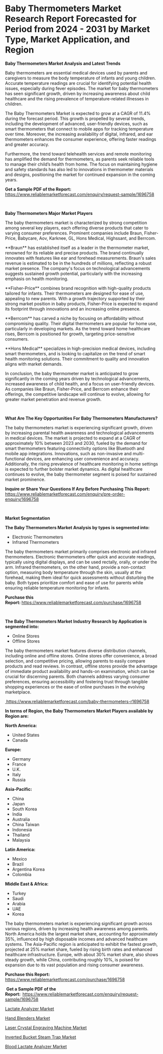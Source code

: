 <p><h1>Baby Thermometers Market Research Report Forecasted for Period from 2024 -  2031 by Market Type, Market Application, and Region</h1></p><p><strong>Baby Thermometers Market Analysis and Latest Trends</strong></p>
<p><p>Baby thermometers are essential medical devices used by parents and caregivers to measure the body temperature of infants and young children. Accurate temperature readings are crucial for identifying potential health issues, especially during fever episodes. The market for baby thermometers has seen significant growth, driven by increasing awareness about child healthcare and the rising prevalence of temperature-related illnesses in children.</p><p>The Baby Thermometers Market is expected to grow at a CAGR of 11.4% during the forecast period. This growth is propelled by several trends, including the development of advanced, user-friendly devices, such as smart thermometers that connect to mobile apps for tracking temperature over time. Moreover, the increasing availability of digital, infrared, and ear thermometers enhances the consumer experience, offering faster readings and greater accuracy. </p><p>Furthermore, the trend toward telehealth services and remote monitoring has amplified the demand for thermometers, as parents seek reliable tools to manage their child’s health from home. The focus on maintaining hygiene and safety standards has also led to innovations in thermometer materials and designs, positioning the market for continued expansion in the coming years.</p></p>
<p><strong>Get a Sample PDF of the Report:&nbsp;</strong> <a href="https://www.reliablemarketforecast.com/enquiry/request-sample/1696758?utm_campaign=1159&utm_medium=2&utm_source=Github&utm_content=ia&utm_term=20102024&utm_id=baby-thermometers">https://www.reliablemarketforecast.com/enquiry/request-sample/1696758</a></p>
<p>&nbsp;</p>
<p><strong>Baby Thermometers Major Market Players</strong></p>
<p><p>The baby thermometers market is characterized by strong competition among several key players, each offering diverse products that cater to varying consumer preferences. Prominent companies include Braun, Fisher-Price, Babycare, Aov, Karknee, GL, Hons Medical, Highssant, and Berrcom.</p><p>**Braun** has established itself as a leader in the thermometer market, renowned for its reliable and precise products. The brand continually innovates with features like ear and forehead measurements. Braun's sales revenue is estimated to be in the hundreds of millions, reflecting a robust market presence. The company's focus on technological advancements suggests sustained growth potential, particularly with the increasing emphasis on health monitoring.</p><p>**Fisher-Price** combines brand recognition with high-quality products tailored for infants. Their thermometers are designed for ease of use, appealing to new parents. With a growth trajectory supported by their strong market position in baby products, Fisher-Price is expected to expand its footprint through innovations and an increasing online presence.</p><p>**Berrcom** has carved a niche by focusing on affordability without compromising quality. Their digital thermometers are popular for home use, particularly in developing markets. As the trend toward home healthcare rises, Berrcom is positioned for growth, targeting price-sensitive consumers.</p><p>**Hons Medical** specializes in high-precision medical devices, including smart thermometers, and is looking to capitalize on the trend of smart health monitoring solutions. Their commitment to quality and innovation aligns with market demands.</p><p>In conclusion, the baby thermometer market is anticipated to grow significantly in the coming years driven by technological advancements, increased awareness of child health, and a focus on user-friendly devices. As companies like Braun, Fisher-Price, and Berrcom enhance their offerings, the competitive landscape will continue to evolve, allowing for greater market penetration and revenue growth.</p></p>
<p>&nbsp;</p>
<p><strong>What Are The Key Opportunities For Baby Thermometers Manufacturers?</strong></p>
<p><p>The baby thermometers market is experiencing significant growth, driven by increasing parental health awareness and technological advancements in medical devices. The market is projected to expand at a CAGR of approximately 10% between 2023 and 2030, fueled by the demand for smart thermometers featuring connectivity options like Bluetooth and mobile app integrations. Innovations, such as non-invasive and multi-functional devices, are enhancing user convenience and accuracy. Additionally, the rising prevalence of healthcare monitoring in home settings is expected to further bolster market dynamics. As digital healthcare continues to evolve, the baby thermometer segment is poised for sustained market prominence.</p></p>
<p><strong>Inquire or Share Your Questions If Any Before Purchasing This Report:</strong> <a href="https://www.reliablemarketforecast.com/enquiry/pre-order-enquiry/1696758?utm_campaign=1159&utm_medium=2&utm_source=Github&utm_content=ia&utm_term=20102024&utm_id=baby-thermometers">https://www.reliablemarketforecast.com/enquiry/pre-order-enquiry/1696758</a></p>
<p>&nbsp;</p>
<p><strong>Market Segmentation</strong></p>
<p><strong>The Baby Thermometers Market Analysis by types is segmented into:</strong></p>
<p><ul><li>Electronic Thermometers</li><li>Infrared Thermometers</li></ul></p>
<p><p>The baby thermometers market primarily comprises electronic and infrared thermometers. Electronic thermometers offer quick and accurate readings, typically using digital displays, and can be used rectally, orally, or under the arm. Infrared thermometers, on the other hand, provide a non-contact option, measuring body temperature through the skin, usually at the forehead, making them ideal for quick assessments without disturbing the baby. Both types prioritize comfort and ease of use for parents while ensuring reliable temperature monitoring for infants.</p></p>
<p><strong>Purchase this Report:&nbsp;</strong><a href="https://www.reliablemarketforecast.com/purchase/1696758?utm_campaign=1159&utm_medium=2&utm_source=Github&utm_content=ia&utm_term=20102024&utm_id=baby-thermometers">https://www.reliablemarketforecast.com/purchase/1696758</a></p>
<p>&nbsp;</p>
<p><strong>The Baby Thermometers Market Industry Research by Application is segmented into:</strong></p>
<p><ul><li>Online Stores</li><li>Offline Stores</li></ul></p>
<p><p>The baby thermometers market features diverse distribution channels, including online and offline stores. Online stores offer convenience, a broad selection, and competitive pricing, allowing parents to easily compare products and read reviews. In contrast, offline stores provide the advantage of immediate product availability and hands-on examination, which can be crucial for discerning parents. Both channels address varying consumer preferences, ensuring accessibility and fostering trust through tangible shopping experiences or the ease of online purchases in the evolving marketplace.</p></p>
<p><a href="https://www.reliablemarketforecast.com/baby-thermometers-r1696758?utm_campaign=1159&utm_medium=2&utm_source=Github&utm_content=ia&utm_term=20102024&utm_id=baby-thermometers">&nbsp;https://www.reliablemarketforecast.com/baby-thermometers-r1696758</a></p>
<p><strong>In terms of Region, the Baby Thermometers Market Players available by Region are:</strong></p>
<p>
    <p> <strong> North America: </strong>
        <ul>
            <li>United States</li>
            <li>Canada</li>
        </ul>
        </p> 
    <p> <strong> Europe: </strong>
        <ul>
            <li>Germany</li>
            <li>France</li>
            <li>U.K.</li>
            <li>Italy</li>
            <li>Russia</li>
        </ul>
        </p> 
    <p> <strong> Asia-Pacific: </strong>
        <ul>
            <li>China</li>
            <li>Japan</li>
            <li>South Korea</li>
            <li>India</li>
            <li>Australia</li>
            <li>China Taiwan</li>
            <li>Indonesia</li>
            <li>Thailand</li>
            <li>Malaysia</li>
        </ul>
        </p> 
    <p> <strong> Latin America: </strong>
        <ul>
            <li>Mexico</li>
            <li>Brazil</li>
            <li>Argentina Korea</li>
            <li>Colombia</li>
        </ul>
        </p> 
    <p> <strong> Middle East & Africa: </strong>
        <ul>
            <li>Turkey</li>
            <li>Saudi</li>
            <li>Arabia</li>
            <li>UAE</li>
            <li>Korea</li>
        </ul>
    </p>
    </p>
<p><p>The baby thermometers market is experiencing significant growth across various regions, driven by increasing health awareness among parents. North America holds the largest market share, accounting for approximately 35%, influenced by high disposable incomes and advanced healthcare systems. The Asia-Pacific region is anticipated to exhibit the fastest growth, projected at 25% market share, fueled by rising birth rates and enhanced healthcare infrastructure. Europe, with about 30% market share, also shows steady growth, while China, contributing roughly 10%, is poised for expansion due to its vast population and rising consumer awareness.</p></p>
<p><strong>Purchase this Report: </strong><a href="https://www.reliablemarketforecast.com/purchase/1696758?utm_campaign=1159&utm_medium=2&utm_source=Github&utm_content=ia&utm_term=20102024&utm_id=baby-thermometers">https://www.reliablemarketforecast.com/purchase/1696758</a></p>
<p>&nbsp;<strong>Get a Sample PDF of the Report:&nbsp;&nbsp;</strong><a href="https://www.reliablemarketforecast.com/enquiry/request-sample/1696758?utm_campaign=1159&utm_medium=2&utm_source=Github&utm_content=ia&utm_term=20102024&utm_id=baby-thermometers">https://www.reliablemarketforecast.com/enquiry/request-sample/1696758</a></p>
<p><strong></strong></p>
<p><p><a href="https://www.linkedin.com/pulse/lactate-analyzer-market-indicators-size-regional-breakdown-14c9e?utm_campaign=1159&utm_medium=2&utm_source=Github&utm_content=ia&utm_term=20102024&utm_id=baby-thermometers">Lactate Analyzer Market</a></p><p><a href="https://github.com/mickahmaland/Market-Research-Report-List-1/blob/main/hand-blenders-market.md?utm_campaign=1159&utm_medium=2&utm_source=Github&utm_content=ia&utm_term=20102024&utm_id=baby-thermometers">Hand Blenders Market</a></p><p><a href="https://issuu.com/reportprime-2/docs/laser-crystal-engraving-machine-mar_9e03cbbcf58bcd?utm_campaign=1159&utm_medium=2&utm_source=Github&utm_content=ia&utm_term=20102024&utm_id=baby-thermometers">Laser Crystal Engraving Machine Market</a></p><p><a href="https://issuu.com/reportprime-2/docs/inverted-bucket-steam-trap-market-s_962eb6adfd167f?utm_campaign=1159&utm_medium=2&utm_source=Github&utm_content=ia&utm_term=20102024&utm_id=baby-thermometers">Inverted Bucket Steam Trap Market</a></p><p><a href="https://www.linkedin.com/pulse/blood-lactate-analyzer-market-share-analysis-growth-oupqe?utm_campaign=1159&utm_medium=2&utm_source=Github&utm_content=ia&utm_term=20102024&utm_id=baby-thermometers">Blood Lactate Analyzer Market</a></p></p>
